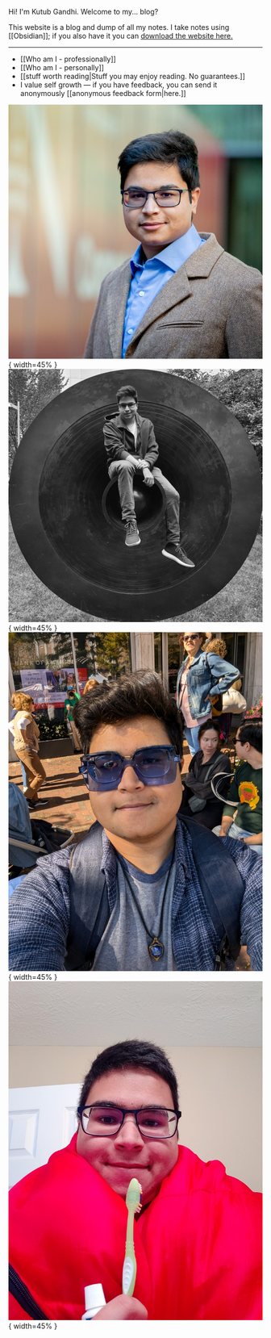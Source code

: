Hi! I'm Kutub Gandhi. Welcome to my... blog?

This website is a blog and dump of all my notes. I take notes using [[Obsidian]]; if you also have it you can [download the website here.](https://github.com/kksgandhi/personal_site)

--------------

 - [[Who am I - professionally]]
 - [[Who am I - personally]]
 - [[stuff worth reading|Stuff you may enjoy reading. No guarantees.]]
 - I value self growth — if you have feedback, you can send it anonymously [[anonymous feedback form|here.]]

![A professional photo](./static/itsme/linderpix-NU-KCCS-24791-web_cropped.jpg){ width=45% } ![A black and white photo](./static/itsme/shield_cropped_filesize_notop.jpg){ width=45% } ![A photo with sunglasses](./static/itsme/blue_sunglasses.jpg){ width=45% } ![A photo holding a toothbrush](./static/itsme/toothbrush_tub.jpg){ width=45% }
